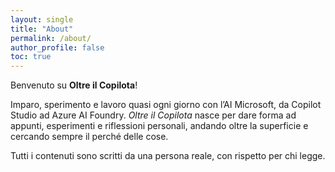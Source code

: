 ```yaml
---
layout: single
title: "About"
permalink: /about/
author_profile: false
toc: true
---
```


Benvenuto su **Oltre il Copilota**!

Imparo, sperimento e lavoro quasi ogni giorno con l’AI Microsoft, da Copilot Studio ad Azure AI Foundry.
*Oltre il Copilota* nasce per dare forma ad appunti, esperimenti e riflessioni personali, andando oltre la superficie e cercando sempre il perché delle cose.

Tutti i contenuti sono scritti da una persona reale, con rispetto per chi legge.